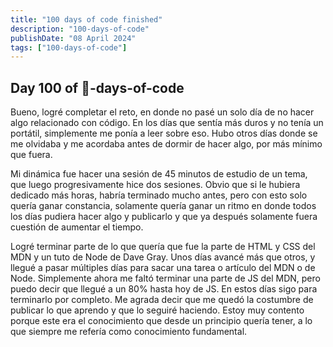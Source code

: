 ```yaml
---
title: "100 days of code finished"
description: "100-days-of-code"
publishDate: "08 April 2024"
tags: ["100-days-of-code"]
---
```


## Day 100 of 💯-days-of-code

Bueno, logré completar el reto, en donde no pasé un solo día de no hacer algo relacionado con código. En los días que sentía más duros y no tenía un portátil, simplemente me ponía a leer sobre eso. Hubo otros días donde se me olvidaba y me acordaba antes de dormir de hacer algo, por más mínimo que fuera.

Mi dinámica fue hacer una sesión de 45 minutos de estudio de un tema, que luego progresivamente hice dos sesiones. Obvio que si le hubiera dedicado más horas, habría terminado mucho antes, pero con esto solo quería ganar constancia, solamente quería ganar un ritmo en donde todos los días pudiera hacer algo y publicarlo y que ya después solamente fuera cuestión de aumentar el tiempo.

Logré terminar parte de lo que quería que fue la parte de HTML y CSS del MDN y un tuto de Node de Dave Gray. Unos días avancé más que otros, y llegué a pasar múltiples días para sacar una tarea o artículo del MDN o de Node.
Simplemente ahora me faltó terminar una parte de JS del MDN, pero puedo decir que llegué a un 80% hasta hoy de JS. En estos días sigo para terminarlo por completo. Me agrada decir que me quedó la costumbre de publicar lo que aprendo y que lo seguiré haciendo. Estoy muy contento porque este era el conocimiento que desde un principio quería tener, a lo que siempre me refería como conocimiento fundamental.
